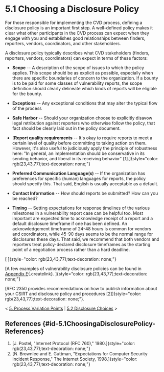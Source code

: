 # 5.1 Choosing a Disclosure Policy 

For those responsible for implementing the CVD process, defining a
disclosure policy is an important first step. A well-defined policy
makes it clear what other participants in the CVD process can expect
when they engage with you and establishes good relationships between
finders, reporters, vendors, coordinators, and other stakeholders.



A disclosure policy typically describes what CVD stakeholders (finders,
reporters, vendors, coordinators) can expect in terms of these factors:

-   **Scope** -- A description of the scope of issues to which the
    policy applies. This scope should be as explicit as possible,
    especially when there are specific boundaries of concern to the
    organization. If a bounty is to be paid for some classes of
    vulnerability reports, the scope definition should clearly delineate
    which kinds of reports will be eligible for the bounty.

-   **Exceptions** -- Any exceptional conditions that may alter the
    typical flow of the process

-   **Safe Harbor** -- Should your organization choose to explicitly
    disavow legal retribution against reporters who otherwise follow the
    policy, that fact should be clearly laid out in the policy document.

-   [**Report quality requirements** -- It's okay to require reports to
    meet a certain level of quality before committing to taking action
    on them. However, it's also useful to judiciously apply the
    principle of robustness here: "In general, an implementation should
    be conservative in its sending behavior, and liberal in its
    receiving behavior"
    \[1\].]{style="color: rgb(23,43,77);text-decoration: none;"}

-   **Preferred Communication Language(s)** -- If the organization has
    preferences for specific (human) languages for reports, the policy
    should specify this. That said, English is usually acceptable as a
    default.

-   **Contact Information** -- How should reports be submitted? How can
    you be reached?

-   **Timing** -- Setting expectations for response timelines of the
    various milestones in a vulnerability report case can be helpful
    too. Most important are expected time to acknowledge receipt of a
    report and a default disclosure timeframe if one has been defined.
    An acknowledgement timeframe of 24-48 hours is common for vendors
    and coordinators, while 45-90 days seems to be the normal range for
    disclosures these days. That said, we recommend that both vendors
    and reporters treat policy-declared disclosure timeframes as the
    starting point of a negotiation process rather than a hard deadline.

[
]{style="color: rgb(23,43,77);text-decoration: none;"}

[A few examples of vulnerability disclosure policies can be found in
[Appendix
E](/confluence/pages/createpage.action?spaceKey=CVD&title=Appendix+E+%E2%80%93+Disclosure+Policy+Templates&linkCreation=true&fromPageId=47677474){.createlink}.
]{style="color: rgb(23,43,77);text-decoration: none;"}

[RFC 2350 provides recommendations on how to publish information about
your CSIRT and disclosure policy and procedures
\[2\]]{style="color: rgb(23,43,77);text-decoration: none;"}.



\< [5. Process Variation
Points](5.-Process-Variation-Points_47677473.md) \| [5.2 Disclosure
Choices](5.2-Disclosure-Choices_47677475.md) \>

## References {#id-5.1ChoosingaDisclosurePolicy-References}

1.  [J. Postel, "Internet Protocol (RFC 760),"
    1980.]{style="color: rgb(23,43,77);text-decoration: none;"}
2.  [N. Brownlee and E. Guttman, "Expectations for Computer Security
    Incident Response," The Internet Society,
    1998.]{style="color: rgb(23,43,77);text-decoration: none;"}

